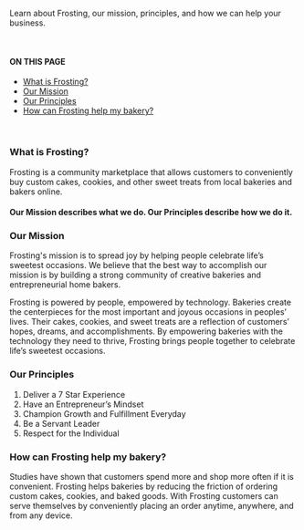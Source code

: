 Learn about Frosting, our mission, principles, and how we can help your business.

<br>
<section class="index-list">
  <h4>ON THIS PAGE</h4>

- [What is Frosting?](#what-is-frosting)
- [Our Mission](#our-mission)
- [Our Principles](#our-principles)
- [How can Frosting help my bakery?](#how-can-frosting-help-my-bakery)

</section>
<br>  

### What is Frosting?

Frosting is a community marketplace that allows customers to conveniently buy custom cakes, cookies, and other sweet treats from local bakeries and bakers online.  

#### Our Mission describes what we do. Our Principles describe how we do it.  <!-- omit in toc -->

### Our Mission  

Frosting's mission is to spread joy by helping people celebrate life’s sweetest occasions.  We believe that the best way to accomplish our mission is by building a strong community of creative bakeries and entrepreneurial home bakers.  

Frosting is powered by people, empowered by technology.  Bakeries create the centerpieces for the most important and joyous occasions in peoples’ lives.  Their cakes, cookies, and sweet treats are a reflection of customers’ hopes, dreams, and accomplishments.  By empowering bakeries with the technology they need to thrive, Frosting brings people together to celebrate life’s sweetest occasions.  

### Our Principles  

1. Deliver a 7 Star Experience
2. Have an Entrepreneur’s Mindset
3. Champion Growth and Fulfillment Everyday
4. Be a Servant Leader
5. Respect for the Individual

### How can Frosting help my bakery?

Studies have shown that customers spend more and shop more often if it is convenient. Frosting helps bakeries by reducing the friction of ordering custom cakes, cookies, and baked goods. With Frosting customers can serve themselves by conveniently placing an order anytime, anywhere, and from any device.